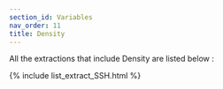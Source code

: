 ```yaml
---
section_id: Variables
nav_order: 11
title: Density
---
```


All the extractions that include Density are listed below :

{% include list_extract_SSH.html %}
